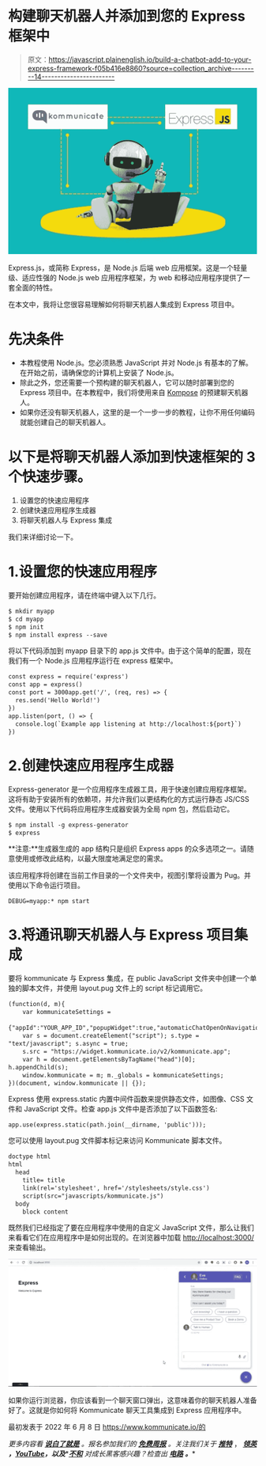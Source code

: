 # 构建聊天机器人并添加到您的 Express 框架中

> 原文：<https://javascript.plainenglish.io/build-a-chatbot-add-to-your-express-framework-f05b416e8860?source=collection_archive---------14----------------------->

![](img/9545e23f8b30da68f859757256221bc2.png)

Express.js，或简称 Express，是 Node.js 后端 web 应用框架。这是一个轻量级、适应性强的 Node.js web 应用程序框架，为 web 和移动应用程序提供了一套全面的特性。

在本文中，我将让您很容易理解如何将聊天机器人集成到 Express 项目中。

# 先决条件

*   本教程使用 Node.js。您必须熟悉 JavaScript 并对 Node.js 有基本的了解。在开始之前，请确保您的计算机上安装了 Node.js。
*   除此之外，您还需要一个预构建的聊天机器人，它可以随时部署到您的 Express 项目中。在本教程中，我们将使用来自 [Kompose](https://www.kommunicate.io/product/kompose-bot-builder) 的预建聊天机器人。
*   如果你还没有聊天机器人，这里的是一个一步一步的教程，让你不用任何编码就能创建自己的聊天机器人。

# 以下是将聊天机器人添加到快速框架的 3 个快速步骤。

1.  设置您的快速应用程序
2.  创建快速应用程序生成器
3.  将聊天机器人与 Express 集成

我们来详细讨论一下。

# 1.设置您的快速应用程序

要开始创建应用程序，请在终端中键入以下几行。

```
$ mkdir myapp
$ cd myapp
$ npm init
$ npm install express --save
```

将以下代码添加到 myapp 目录下的 app.js 文件中。由于这个简单的配置，现在我们有一个 Node.js 应用程序运行在 express 框架中。

```
const express = require('express')
const app = express()
const port = 3000app.get('/', (req, res) => {
  res.send('Hello World!')
})
app.listen(port, () => {
  console.log(`Example app listening at http://localhost:${port}`)
})
```

# 2.创建快速应用程序生成器

Express-generator 是一个应用程序生成器工具，用于快速创建应用程序框架。这将有助于安装所有的依赖项，并允许我们以更结构化的方式运行静态 JS/CSS 文件。使用以下代码将应用程序生成器安装为全局 npm 包，然后启动它。

```
$ npm install -g express-generator
$ express
```

**注意:**生成器生成的 app 结构只是组织 Express apps 的众多选项之一。请随意使用或修改此结构，以最大限度地满足您的需求。

该应用程序将创建在当前工作目录的一个文件夹中，视图引擎将设置为 Pug。并使用以下命令运行项目。

```
DEBUG=myapp:* npm start
```

# 3.将通讯聊天机器人与 Express 项目集成

要将 kommunicate 与 Express 集成，在 public JavaScript 文件夹中创建一个单独的脚本文件，并使用 layout.pug 文件上的 script 标记调用它。

```
(function(d, m){
    var kommunicateSettings = 
        {"appId":"YOUR_APP_ID","popupWidget":true,"automaticChatOpenOnNavigation":true};
    var s = document.createElement("script"); s.type = "text/javascript"; s.async = true;
    s.src = "https://widget.kommunicate.io/v2/kommunicate.app";
    var h = document.getElementsByTagName("head")[0]; h.appendChild(s);
    window.kommunicate = m; m._globals = kommunicateSettings;
})(document, window.kommunicate || {});
```

Express 使用 express.static 内置中间件函数来提供静态文件，如图像、CSS 文件和 JavaScript 文件。检查 app.js 文件中是否添加了以下函数签名:

```
app.use(express.static(path.join(__dirname, 'public')));
```

您可以使用 layout.pug 文件脚本标记来访问 Kommunicate 脚本文件。

```
doctype html
html
  head
    title= title
    link(rel='stylesheet', href='/stylesheets/style.css')
    script(src="javascripts/kommunicate.js")
  body
    block content
```

既然我们已经指定了要在应用程序中使用的自定义 JavaScript 文件，那么让我们来看看它们在应用程序中是如何出现的。在浏览器中加载 [http://localhost:3000/](http://localhost:3000/) 来查看输出。

![](img/c289dac3ea51eb1e53cb679e42b2bbed.png)

如果你运行浏览器，你应该看到一个聊天窗口弹出，这意味着你的聊天机器人准备好了。这就是你如何将 Kommunicate 聊天工具集成到 Express 应用程序中。

最初发表于 2022 年 6 月 8 日 https://www.kommunicate.io/的

*更多内容看* [***说白了就是***](https://plainenglish.io/) *。报名参加我们的* [***免费周报***](http://newsletter.plainenglish.io/) *。关注我们关于* [***推特***](https://twitter.com/inPlainEngHQ) ， [***领英***](https://www.linkedin.com/company/inplainenglish/) ***，***[***YouTube***](https://www.youtube.com/channel/UCtipWUghju290NWcn8jhyAw)***，以及****[***不和***](https://discord.gg/GtDtUAvyhW) *对成长黑客感兴趣？检查出* [***电路***](https://circuit.ooo/) ***。****